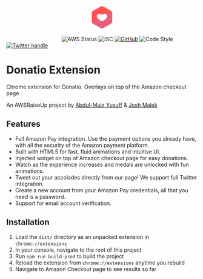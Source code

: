 <p align="center"><img width=12.5% src="https://github.com/joshmalek/donatio-app/blob/master/assets/logo192.png"></p>

&nbsp;&nbsp;&nbsp;&nbsp;&nbsp;&nbsp;&nbsp;&nbsp;&nbsp;&nbsp;&nbsp;&nbsp;&nbsp;&nbsp;&nbsp;&nbsp;&nbsp;&nbsp;&nbsp;&nbsp;&nbsp;&nbsp;&nbsp;&nbsp;&nbsp;&nbsp;&nbsp;&nbsp;&nbsp;&nbsp;&nbsp;&nbsp;&nbsp;&nbsp;&nbsp;&nbsp;
![AWS Status](https://img.shields.io/badge/AWS%20Server%20Status-Online-brightgreen)
![ISC](https://img.shields.io/badge/license-ISC-blue.svg) 
[![GitHub](https://img.shields.io/badge/repo-github-green.svg)](https://github.com/joshmalek/donatio-extension)
![Code Style](https://camo.githubusercontent.com/c83b8df34339bd302b7fd3fbb631f99ba25f87f8/68747470733a2f2f696d672e736869656c64732e696f2f62616467652f636f64655f7374796c652d70726574746965722d6666363962342e737667)
[![Twitter handle][]][Twitter badge]

# Donatio Extension
Chrome extension for Donatio.  Overlays on top of the Amazon checkout page.

An AWSRaiseUp project by [Abdul-Muiz Yusuff](https://github.com/sacrael) & [Josh Malek](https://github.com/joshmalek)

## Features
* Full Amazon Pay integration.  Use the payment options you already have, with all the security of the Amazon payment platform.
* Built with HTML5 for fast, fluid animations and intuitive UI.
* Injected widget on top of Amazon checkout page for easy donations.
* Watch as the experience increases and medals are unlocked with fun animations.
* Tweet out your accolades directly from our page! We support full Twitter integration.
* Create a new account from your Amazon Pay credentials, all that you need is a password.
* Support for email account verification.

## Installation
1. Load the `dist/` directory as an unpacked extension in `chrome://extensions`
2. In your console, navigate to the root of this project
3. Run `npm run build-prod` to build the project
4. Reload the extension from `chrome://extensions` anytime you rebuild
5. Navigate to Amazon Checkout page to see results so far

[Twitter handle]: https://img.shields.io/twitter/follow/donatioapp?label=Follow&style=social
[Twitter badge]: https://twitter.com/intent/follow?screen_name=donatioapp

